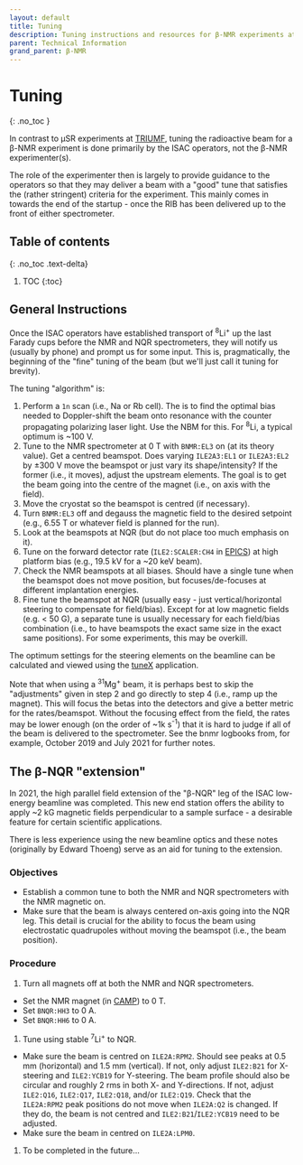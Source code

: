 ```yaml
---
layout: default
title: Tuning
description: Tuning instructions and resources for β-NMR experiments at TRIUMF.
parent: Technical Information
grand_parent: β-NMR
---
```


# Tuning
{: .no_toc }

In contrast to μSR experiments at [TRIUMF],
tuning the radioactive beam for a
β-NMR experiment is done primarily by the ISAC operators,
not the β-NMR experimenter(s).

The role of the experimenter then is largely to provide guidance to the
operators so that they may deliver a beam with a "good" tune that satisfies the
(rather stringent) criteria for the experiment.
This mainly comes in towards the end of the startup - once the RIB has been
delivered up to the front of either spectrometer.

## Table of contents
{: .no_toc .text-delta}

1. TOC
{:toc}

## General Instructions

Once the ISAC operators have established transport of <sup>8</sup>Li<sup>+</sup>
up the last Farady cups before the NMR and NQR spectrometers,
they will notify us (usually by phone) and prompt us for some input.
This is, pragmatically, the beginning of the "fine" tuning of the beam
(but we'll just call it tuning for brevity).

The tuning "algorithm" is:

1. Perform a `1n` scan (i.e., Na or Rb cell). The is to find the optimal bias
   needed to Doppler-shift the beam onto resonance with the counter propagating
   polarizing laser light. Use the NBM for this. For <sup>8</sup>Li, a typical
   optimum is ~100 V.
1. Tune to the NMR spectrometer at 0 T with `BNMR:EL3` on (at its theory value).
   Get a centred beamspot. Does varying `ILE2A3:EL1` or `ILE2A3:EL2` by 
   ±300 V move the beamspot or just vary its shape/intensity?
   If the former (i.e., it moves), adjust the upstream elements.
   The goal is to get the beam going into the centre of the magnet
   (i.e., on axis with the field).
1. Move the cryostat so the beamspot is centred (if necessary).
1. Turn `BNMR:EL3` off and degauss the magnetic field to the desired setpoint
   (e.g., 6.55 T or whatever field is planned for the run).
1. Look at the beamspots at NQR (but do not place too much emphasis on it).
1. Tune on the forward detector rate (`ILE2:SCALER:CH4` in [EPICS]) at high platform bias
   (e.g., 19.5 kV for a ~20 keV beam).
1. Check the NMR beamspots at all biases. Should have a single tune when the
   beamspot does not move position, but focuses/de-focuses at different
   implantation energies.
1. Fine tune the beamspot at NQR (usually easy - just vertical/horizontal steering to compensate
   for field/bias). Except for at low magnetic fields (e.g. < 50 G), a separate tune is
   usually necessary for each field/bias combination (i.e., to have beamspots
   the exact same size in the exact same positions). For some experiments, this
   may be overkill.

The optimum settings for the steering elements on the beamline can be calculated
and viewed using the [tuneX] application.

Note that when using a <sup>31</sup>Mg<sup>+</sup> beam, it is perhaps best to
skip the "adjustments" given in step 2 and go directly to step 4 (i.e., ramp
up the magnet). This will focus the betas into the detectors and give a better
metric for the rates/beamspot. Without the focusing effect from the field, the
rates may be lower enough (on the order of ~1k s<sup>-1</sup>) that it is hard
to judge if all of the beam is delivered to the spectrometer.
See the bnmr logbooks from, for example, October 2019 and July 2021 for further
notes.

## The β-NQR "extension"

In 2021, the high parallel field extension of the "β-NQR" leg of the ISAC
low-energy beamline was completed. This new end station offers the ability to
apply ~2 kG magnetic fields perpendicular to a sample surface - a desirable
feature for certain scientific applications.

There is less experience using the new beamline optics and these notes
(originally by Edward Thoeng) serve as an aid for tuning to the extension.

### Objectives

- Establish a common tune to both the NMR and NQR spectrometers with the NMR magnetic on.
- Make sure that the beam is always centered on-axis going into the NQR leg.
  This detail is crucial for the ability to focus the beam using electrostatic quadrupoles
  without moving the beamspot (i.e., the beam position).

### Procedure

1. Turn all magnets off at both the NMR and NQR spectrometers.
  - Set the NMR magnet (in [CAMP]) to 0 T.
  - Set `BNQR:HH3` to 0 A.
  - Set `BNQR:HH6` to 0 A.
1. Tune using stable <sup>7</sup>Li<sup>+</sup> to NQR.
  - Make sure the beam is centred on `ILE2A:RPM2`.
    Should see peaks at 0.5 mm (horizontal) and 1.5 mm (vertical).
    If not, only adjust `ILE2:B21` for X-steering and `ILE2:YCB19` for Y-steering.
    The beam profile should also be circular and roughly 2 rms in both X- and Y-directions.
    If not, adjust `ILE2:Q16`, `ILE2:Q17`, `ILE2:Q18`, and/or `ILE2:Q19`.
    Check that the `ILE2A:RPM2` peak positions do not move when `ILE2A:Q2` is changed.
    If they do, the beam is not centred and `ILE2:B21`/`ILE2:YCB19` need to be adjusted.
  - Make sure the beam in centred on `ILE2A:LPM0`.
1. To be completed in the future...

[CAMP]: https://daq-plone.triumf.ca/SR/CAMP%20%28MUSR%29
[EPICS]: https://en.wikipedia.org/wiki/EPICS
[TRIUMF]: https://www.triumf.ca/
[tuneX]: https://beta.hla.triumf.ca/beam/tuneX/
